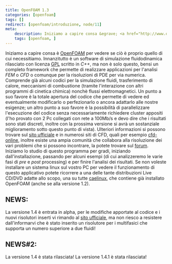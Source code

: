 ```yaml
---
title: OpenFOAM 1.3
categories: [openfoam]
tags: []
redirect: [openfoam/introduzione, node/11]
meta:
    description: Iniziamo a capire consa &egrave; <a href="http://www.openfoam.org">OpenFOAM</a> per vedere se ci&ograve; &egrave; proprio quello di cui necessitiamo. Innanzitutto &egrave; un software di simulazione fluidodinamica rilasciato con licenza <a href="http://www.gnu.org/copyleft/gpl.html">GPL</a> scritto in <em>C++</em>, ma non &egrave; solo questo, bensi un completo framework che permette di realizzare applicazioni per l'analisi <em>FEM</em> o <em>CFD</em> o comunque per la risoluzioni di PDE per via numerica.
    tags: [openfoam, ]
---
```

Iniziamo a capire consa &egrave; <a href="http://www.openfoam.org">OpenFOAM</a> per vedere se ci&ograve; &egrave; proprio quello di cui necessitiamo. Innanzitutto &egrave; un software di simulazione fluidodinamica rilasciato con licenza <a href="http://www.gnu.org/copyleft/gpl.html">GPL</a> scritto in _C++_, ma non &egrave; solo questo, bensi un completo framework che permette di realizzare applicazioni per l'analisi _FEM_ o _CFD_ o comunque per la risoluzioni di PDE per via numerica. Comprende gi&agrave; alcuni codici per la simulazione fluidi, trasferimento di calore, meccanismi di combustione (tramite l'interazione con altri programmi di cinetica chimica) nonch&egrave; flussi elettromagnetici.
Un punto a suo favore &egrave; la totale apertura del codice che permette di vedere ed eventualmente modificarlo o perfezionarlo o ancora adattarlo alle nostre esigenze; un altro punto a suo favore &egrave; la possibilit&agrave; di parallelizzare l'esecuzione del codice senza necessariamente richiedere cluster appositi (l'ho provato con 2 Pc collegati con rete a 100Mb/s e devo dire che i risultati sono stati discreti, inoltre con la prossima versione si avr&agrave; un sostanziale miglioramento sotto questo punto di vista).
Ulteriori informazioni si possono trovare sul <a href="http://www.opencfd.co.uk/openfoam/">sito ufficiale</a> e in numerosi siti di CFD, quali per esempio <a href="http://www.cfd-online.com/">cfd-online</a>, inoltre esiste una ampia comunit&agrave; che collabora alla risoluzione dei vari problemi che si possono incontrare, la potete trovare sul <a href="http://openfoam.cfd-online.com/forum">forum</a>.
Iniziamo lo studio di questo programma per gradi, iniziando dall'installazione, passando per alcuni esempi (di cui analizzeremo le varie fasi di _pre_ e _post_ processing) e per finire l'analisi dei risultati. Se non voleste installare un sistema linux sul vostro PC per vedere il funzionamento di questo applicativo potete ricorrere a una delle tante distribuzioni Live CD/DVD adatte allo scopo, una su tutte <a href="http://www.caelinux.org">caelinux</a>, che contiene gi&agrave; installato OpenFOAM (anche se alla versione 1.2).
<h2>NEWS:</h2>
La versione 1.4 &egrave; entrata in alpha, per le modifiche apportate al codice e i nuovi risolutori inserti vi rimando al <a href="http://www.openfoam.org">sito ufficiale</a>, ma non riesco a resistere dall'informarvi che &egrave; stato inserito un risolutore per i multifasici che supporta un numero superiore a due fluidi!
<h2>NEWS#2:</h2>
La versione 1.4 &egrave; stata rilasciata!
La versione 1.4.1 &egrave; stata rilasciata!